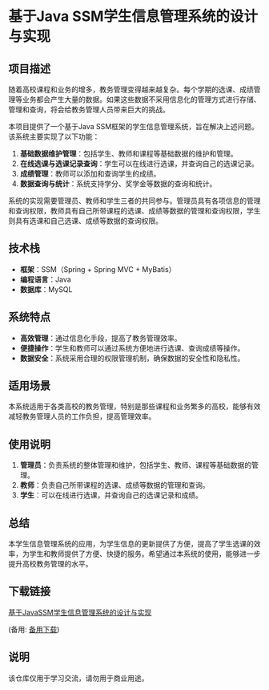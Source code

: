 # 基于Java SSM学生信息管理系统的设计与实现

## 项目描述

随着高校课程和业务的增多，教务管理变得越来越复杂。每个学期的选课、成绩管理等业务都会产生大量的数据。如果这些数据不采用信息化的管理方式进行存储、管理和查询，将会给教务管理人员带来巨大的挑战。

本项目提供了一个基于Java SSM框架的学生信息管理系统，旨在解决上述问题。该系统主要实现了以下功能：

1. **基础数据维护管理**：包括学生、教师和课程等基础数据的维护和管理。
2. **在线选课与选课记录查询**：学生可以在线进行选课，并查询自己的选课记录。
3. **成绩管理**：教师可以添加和查询学生的成绩。
4. **数据查询与统计**：系统支持学分、奖学金等数据的查询和统计。

系统的实现需要管理员、教师和学生三者的共同参与。管理员具有各项信息的管理和查询权限，教师具有自己所带课程的选课、成绩等数据的管理和查询权限，学生则具有选课和自己选课、成绩等数据的查询权限。

## 技术栈

- **框架**：SSM（Spring + Spring MVC + MyBatis）
- **编程语言**：Java
- **数据库**：MySQL

## 系统特点

- **高效管理**：通过信息化手段，提高了教务管理效率。
- **便捷操作**：学生和教师可以通过系统方便地进行选课、查询成绩等操作。
- **数据安全**：系统采用合理的权限管理机制，确保数据的安全性和隐私性。

## 适用场景

本系统适用于各类高校的教务管理，特别是那些课程和业务繁多的高校，能够有效减轻教务管理人员的工作负担，提高管理效率。

## 使用说明

1. **管理员**：负责系统的整体管理和维护，包括学生、教师、课程等基础数据的管理。
2. **教师**：负责自己所带课程的选课、成绩等数据的管理和查询。
3. **学生**：可以在线进行选课，并查询自己的选课记录和成绩。

## 总结

本学生信息管理系统的应用，为学生信息的更新提供了方便，提高了学生选课的效率，为学生和教师提供了方便、快捷的服务。希望通过本系统的使用，能够进一步提升高校教务管理的水平。

## 下载链接
[基于JavaSSM学生信息管理系统的设计与实现](https://pan.quark.cn/s/bc1f806d77d0) 

(备用: [备用下载](https://pan.baidu.com/s/1_t3HlUt-_j6BOWjKdHzrdg?pwd=1234))

## 说明

该仓库仅用于学习交流，请勿用于商业用途。
